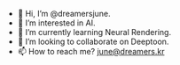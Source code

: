 - 👋 Hi, I’m @dreamersjune.
- 👀 I’m interested in AI.
- 🌱 I’m currently learning Neural Rendering.
- 💞️ I’m looking to collaborate on Deeptoon.
- 📫 How to reach me? june@dreamers.kr

<!---
dreamersjune/dreamersjune is a ✨ special ✨ repository because its `README.md` (this file) appears on your GitHub profile.
You can click the Preview link to take a look at your changes.
--->
